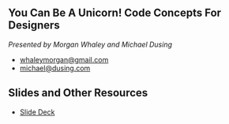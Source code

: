 ## You Can Be A Unicorn! Code Concepts For Designers
_Presented by Morgan Whaley and Michael Dusing_
* whaleymorgan@gmail.com
* michael@dusing.com


## Slides and Other Resources
* [Slide Deck](https://drive.google.com/file/d/1VxG1ZRIoaF80H1aDNnsi33Z-WY3T_MqM/view?usp=sharing)
